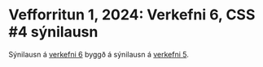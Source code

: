 # Vefforritun 1, 2024: Verkefni 6, CSS #4 sýnilausn

Sýnilausn á [verkefni 6](https://github.com/vefforritun/vef1-2024-v6) byggð á sýnilausn á [verkefni 5](https://github.com/vefforritun/vef1-2024-v5-synilausn).
